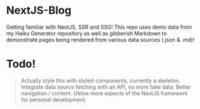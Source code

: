 # NextJS-Blog
Getting familiar with NextJS, SSR and SSG! This repo uses demo data from my Haiku Generator repository as well as gibberish Markdown to demonstrate pages being rendered from various data sources (.json &amp; .md)!

# Todo!
> Actually style this with styled-components, currently a skeleton.
> Integrate data source fetching with an API, no more fake data.
> Better navigation / content.
> Utilise more aspects of the NextJS framework for personal development.
